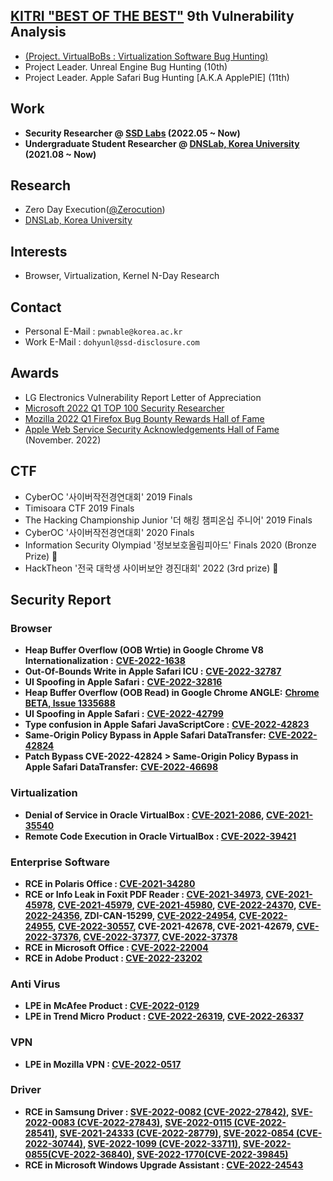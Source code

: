 ## [KITRI "BEST OF THE BEST"](https://kitribob.kr/) 9th Vulnerability Analysis 
- [(Project. VirtualBoBs : Virtualization Software Bug Hunting)](https://github.com/VirtualBoBs)
- Project Leader. Unreal Engine Bug Hunting (10th)
- Project Leader. Apple Safari Bug Hunting [A.K.A ApplePIE] (11th)

## Work

- **Security Researcher @ [SSD Labs](https://ssd-disclosure.com/) (2022.05 ~ Now)**
- **Undergraduate Student Researcher @ [DNSLab, Korea University](https://dnslab.korea.ac.kr/) (2021.08 ~ Now)**

## Research

- Zero Day Execution([@Zerocution](https://twitter.com/Zerocution))
- [DNSLab, Korea University](https://dnslab.korea.ac.kr/)

## Interests
- Browser, Virtualization, Kernel N-Day Research

## Contact

- Personal E-Mail : `pwnable@korea.ac.kr`
- Work E-Mail : `dohyunl@ssd-disclosure.com`

## Awards
- LG Electronics Vulnerability Report Letter of Appreciation
- [Microsoft 2022 Q1 TOP 100 Security Researcher](https://msrc.microsoft.com/leaderboard)
- [Mozilla 2022 Q1 Firefox Bug Bounty Rewards Hall of Fame](https://www.mozilla.org/en-US/security/bug-bounty/hall-of-fame/)
- [Apple Web Service Security Acknowledgements Hall of Fame](https://support.apple.com/en-us/HT201536) (November. 2022)

## CTF

- CyberOC '사이버작전경연대회' 2019 Finals
- Timisoara CTF 2019 Finals
- The Hacking Championship Junior '더 해킹 챔피온십 주니어' 2019 Finals
- CyberOC '사이버작전경연대회' 2020 Finals
- Information Security Olympiad '정보보호올림피아드' Finals 2020 (Bronze Prize) 🥉
- HackTheon '전국 대학생 사이버보안 경진대회' 2022 (3rd prize) 🥉

## Security Report 

### Browser

- **Heap Buffer Overflow (OOB Wrtie) in Google Chrome V8 Internationalization :** **[CVE-2022-1638](https://chromereleases.googleblog.com/2022/05/stable-channel-update-for-desktop_10.html)**
- **Out-Of-Bounds Write in Apple Safari ICU :** **[CVE-2022-32787](https://support.apple.com/ko-kr/HT213346)**
- **UI Spoofing in Apple Safari :** **[CVE-2022-32816](https://support.apple.com/ko-kr/HT213346)**
- **Heap Buffer Overflow (OOB Read) in Google Chrome ANGLE:** **[Chrome BETA, Issue 1335688](https://bugs.chromium.org/p/chromium/issues/detail?id=1335688)**
- **UI Spoofing in Apple Safari :** **[CVE-2022-42799](https://support.apple.com/ko-kr/HT213495)**
- **Type confusion in Apple Safari JavaScriptCore :** **[CVE-2022-42823](https://support.apple.com/ko-kr/HT213495)**
- **Same-Origin Policy Bypass in Apple Safari DataTransfer:** **[CVE-2022-42824](https://support.apple.com/ko-kr/HT213495)**
- **Patch Bypass CVE-2022-42824 > Same-Origin Policy Bypass in Apple Safari DataTransfer:** **[CVE-2022-46698](https://support.apple.com/ko-kr/HT213537)**

### Virtualization

- **Denial of Service in Oracle VirtualBox : [CVE-2021-2086](https://www.oracle.com/security-alerts/cpujan2021.html), [CVE-2021-35540](https://www.oracle.com/security-alerts/cpuoct2021.html)**
- **Remote Code Execution in Oracle VirtualBox : [CVE-2022-39421](https://www.oracle.com/security-alerts/cpuoct2022.html)**

### Enterprise Software

- **RCE in Polaris Office : [CVE-2021-34280](https://cve.mitre.org/cgi-bin/cvename.cgi?name=CVE-2021-34280)**
- **RCE or Info Leak in Foxit PDF Reader : [CVE-2021-34973](https://www.zerodayinitiative.com/advisories/ZDI-21-1204/), [CVE-2021-45978](https://cve.mitre.org/cgi-bin/cvename.cgi?name=CVE-2021-45978), [CVE-2021-45979](https://cve.mitre.org/cgi-bin/cvename.cgi?name=CVE-2021-45979), [CVE-2021-45980](https://cve.mitre.org/cgi-bin/cvename.cgi?name=CVE-2021-45980), [CVE-2022-24370](https://www.zerodayinitiative.com/advisories/ZDI-22-266/), [CVE-2022-24356](https://www.zerodayinitiative.com/advisories/ZDI-22-267/), ZDI-CAN-15299, [CVE-2022-24954](https://nvd.nist.gov/vuln/detail/CVE-2022-24954), [CVE-2022-24955](https://nvd.nist.gov/vuln/detail/CVE-2022-24955), [CVE-2022-30557](https://nvd.nist.gov/vuln/detail/CVE-2022-30557), CVE-2021-42678, CVE-2021-42679, [CVE-2022-37376](https://www.zerodayinitiative.com/advisories/ZDI-22-1048/), [CVE-2022-37377](https://www.zerodayinitiative.com/advisories/ZDI-22-1049/), [CVE-2022-37378](https://www.zerodayinitiative.com/advisories/ZDI-22-1050/)**
- **RCE in Microsoft Office : [CVE-2022-22004](https://msrc.microsoft.com/update-guide/vulnerability/CVE-2022-22004)**
- **RCE in Adobe Product : [CVE-2022-23202](https://helpx.adobe.com/security/products/creative-cloud/apsb22-11.html)**

### Anti Virus

- **LPE in** **McAfee Product : [CVE-2022-0129](https://service.mcafee.com/?articleId=TS103243&page=shell&shell=article-view)**
- **LPE in Trend Micro** **Product : [CVE-2022-26319](https://success.trendmicro.com/dcx/s/solution/000290531?language=en_US), [CVE-2022-26337](https://helpcenter.trendmicro.com/en-us/article/TMKA-10954)**

### VPN

- **LPE in Mozilla VPN : [CVE-2022-0517](https://www.mozilla.org/en-US/security/advisories/mfsa2022-08/)**

### Driver

- **RCE in Samsung Driver : [SVE-2022-0082 (CVE-2022-27842)](https://security.samsungmobile.com/serviceWeb.smsb), [SVE-2022-0083 (CVE-2022-27843)](https://security.samsungmobile.com/serviceWeb.smsb), [SVE-2022-0115 (CVE-2022-28541)](https://security.samsungmobile.com/serviceWeb.smsb), [SVE-2021-24333 (CVE-2022-28779)](https://security.samsungmobile.com/serviceWeb.smsb), [SVE-2022-0854 (CVE-2022-30744)](https://security.samsungmobile.com/serviceWeb.smsb), [SVE-2022-1099 (CVE-2022-33711)](https://security.samsungmobile.com/serviceWeb.smsb), [SVE-2022-0855(CVE-2022-36840)](https://security.samsungmobile.com/serviceWeb.smsb), [SVE-2022-1770(CVE-2022-39845)](https://security.samsungmobile.com/serviceWeb.smsb)**
- **RCE in Microsoft Windows Upgrade Assistant : [CVE-2022-24543](https://msrc.microsoft.com/update-guide/vulnerability/CVE-2022-24543)**
